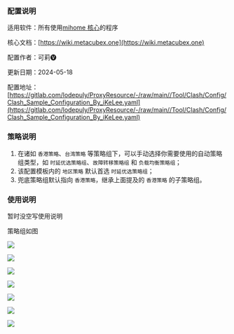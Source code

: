 ### 配置说明

适用软件：所有使用[mihome 核心](https://github.com/MetaCubeX/mihomo/tree/Meta)的程序

核心文档：[https://wiki.metacubex.one](https://wiki.metacubex.one)

配置作者：可莉🅥

更新日期：2024-05-18

配置地址：[https://gitlab.com/lodepuly/ProxyResource/-/raw/main//Tool/Clash/Config/Clash_Sample_Configuration_By_iKeLee.yaml](https://gitlab.com/lodepuly/ProxyResource/-/raw/main//Tool/Clash/Config/Clash_Sample_Configuration_By_iKeLee.yaml)


### 策略说明

1. 在诸如 `香港策略`、`台湾策略` 等策略组下，可以手动选择你需要使用的自动策略组类型，如 `时延优选策略组`、`故障转移策略组` 和 `负载均衡策略组`；
2. 该配置模板内的 `地区策略` 默认首选 `时延优选策略组`；
3. 兜底策略组默认指向 `香港策略`，继承上面提及的 `香港策略` 的子策略组。

### 使用说明

暂时没空写使用说明

策略组如图

![](https://gitlab.com/lodepuly/ProxyResource/-/raw/main//Tool/Clash/Config/Resource/1.png)

![](https://gitlab.com/lodepuly/ProxyResource/-/raw/main//Tool/Clash/Config/Resource/2.png)

![](https://gitlab.com/lodepuly/ProxyResource/-/raw/main//Tool/Clash/Config/Resource/3.png)

![](https://gitlab.com/lodepuly/ProxyResource/-/raw/main//Tool/Clash/Config/Resource/4.png)

![](https://gitlab.com/lodepuly/ProxyResource/-/raw/main//Tool/Clash/Config/Resource/5.png)

![](https://gitlab.com/lodepuly/ProxyResource/-/raw/main//Tool/Clash/Config/Resource/6.png)

![](https://gitlab.com/lodepuly/ProxyResource/-/raw/main//Tool/Clash/Config/Resource/7.png)